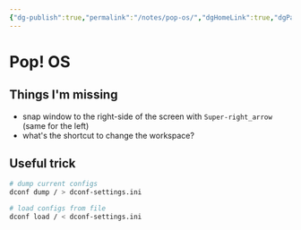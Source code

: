 ```yaml
---
{"dg-publish":true,"permalink":"/notes/pop-os/","dgHomeLink":true,"dgPassFrontmatter":false,"dgShowBacklinks":true,"dgShowLocalGraph":true}
---
```


# Pop! OS

## Things I'm missing

- snap window to the right-side of the screen with `Super-right_arrow` (same for the left)
- what's the shortcut to change the workspace?


## Useful trick
```bash
# dump current configs
dconf dump / > dconf-settings.ini

# load configs from file
dconf load / < dconf-settings.ini
```